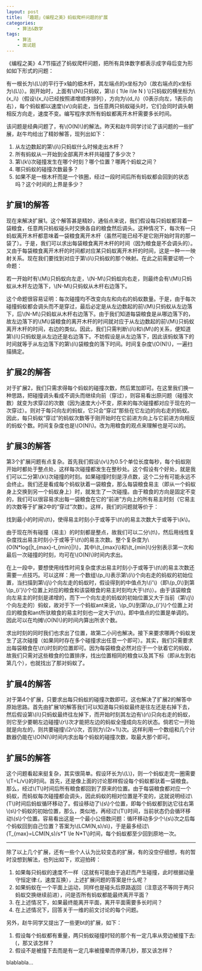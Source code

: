 ```yaml
---
layout: post
title: 「趣题」《编程之美》蚂蚁爬杆问题的扩展
categories:
    - 算法&数学
tags:
    - 算法
    - 面试题
---
```


《编程之美》4.7节描述了蚂蚁爬杆问题，把所有具体数字都表示成字母后变为形如如下形式的问题：

有一根长为\\(L\\)的平行于x轴的细木杆，其左端点的x坐标为0（故右端点的x坐标为\\(L\\)）。刚开始时，上面有\\(N\\)只蚂蚁，第\\(i ( 1\le i\le N ) \\)只蚂蚁的横坐标为\\(x_i\\)（假设\\(x_i\\)已经按照递增顺序排列），方向为\\(d_i\\)（0表示向左，1表示向右），每个蚂蚁都以速度\\(v\\)向前走，当任意两只蚂蚁碰头时，它们会同时调头朝相反方向走，速度不变。编写程序求所有蚂蚁都离开木杆需要多长时间。

该问题是经典问题了，有\\(O(N)\\)的解法。昨天和赵牛同学讨论了该问题的一些扩展，赵牛均给出了精妙解答，现列出如下：

1. 从左边数起的第\\(i\\)只蚂蚁什么时候走出木杆？
1. 所有蚂蚁从一开始到全部离开木杆共碰撞了多少次？
1. 第\\(k\\)次碰撞发生在哪个时刻？哪个位置？哪两个蚂蚁之间？
1. 哪只蚂蚁的碰撞次数最多？
1. 如果不是一根木杆而是一个铁圈，经过一段时间后所有蚂蚁都会回到的状态吗？这个时间的上界是多少？

## 扩展1的解答

现在来解决扩展1。这个解答甚是精妙，通俗点来说，我们假设每只蚂蚁都背着一袋粮食，任意两只蚂蚁碰头时交换各自的粮食然后调头。这种情况下，每次有一只蚂蚁离开木杆都意味着一袋粮食离开木杆（虽然可能已经不是它刚开始时背的那一袋了）。于是，我们可以求出每袋粮食离开木杆的时间（因为粮食是不会调头的）。又由于每袋粮食离开木杆的时间都对应某只蚂蚁离开木杆的时间，这是一种一一映射关系。现在我们要找到对应于第\\(i\\)只蚂蚁的那个映射。在此之前需要证明一个命题：

若一开始时有\\(M\\)只蚂蚁向左走，\\(N-M\\)只蚂蚁向右走，则最终会有\\(M\\)只蚂蚁从木杆左边落下，\\(N-M\\)只蚂蚁从木杆右边落下。

这个命题很容易证明：每次碰撞均不改变向左和向右的蚂蚁数量。于是，由于每次碰撞蚂蚁都会调头而不是穿过，最后必定是从左边数起的前\\(M\\)只蚂蚁从左边落下，后\\(N-M\\)只蚂蚁从木杆右边落下。由于我们知道每袋粮食是从哪边落下的，故左边落下的\\(M\\)袋粮食的离开木杆的时间就对应于从左边数起的前\\(M\\)只蚂蚁离开木杆的时间，右边的类似。因此，我们只需判断\\(i\\)和\\(M\\)的关系，便知道第\\(i\\)只蚂蚁是从左边还是右边落下。不妨假设是从左边落下，因此该蚂蚁落下的时间就等于从左边落下的第\\(i\\)袋粮食的落下时间。时间复杂度\\(O(N)\\)，一遍扫描搞定。

## 扩展2的解答

对于扩展2，我们只需求得每个蚂蚁的碰撞次数，然后累加即可。在这里我们换一种思路，把碰撞调头看成不调头而继续向前（穿过），则容易看出原问题（碰撞次数）就变为求穿过的次数（因为速度大小不变，原来的每次碰撞都对应于现在的一次穿过）。则对于每只向左的蚂蚁，它只会“穿过”那些在它左边的向右走的蚂蚁。因此，每只蚂蚁“穿过”的蚂蚁次数等于刚开始时在它前进方向上与它前进方向相反的蚂蚁个数。时间复杂度也是\\(O(N)\\)。改为用粮食的观点来理解也是可以的。

## 扩展3的解答

第3个扩展问题有点复杂。首先我们假设\\(v\\)为0.5个单位长度每秒，每个蚂蚁刚开始时都处于整点处，这样每次碰撞都发生在整秒处。这个假设有个好处，就是我们可以二分第\\(k\\)次碰撞的时刻。如果碰撞时刻是浮点数，这个二分有可能永远不会终止。我们还是看成每个蚂蚁驮着一袋粮食，那么每袋粮食易主（即从一个蚂蚁身上交换到另一个蚂蚁身上）时，就发生了一次碰撞。由于粮食的方向是固定不变的，我们可以很容易求出每一袋粮食在它的“前进”方向上的所有易主时刻（它易主的次数等于扩展2中的“穿过”次数）。这样，我们的问题就等价于：

找到最小的时间\\(t\\)，使得易主时刻小于或等于\\(t\\)的易主次数大于或等于\\(k\\)。

由于现在所有碰撞（易主）的时刻都是整点，故我们可以二分\\(t\\)，然后用线性复杂度找出易主时刻小于或等于\\(t\\)的易主次数。整个复杂度为\\(O(N*log(\|t_{max}-t_{min}\|)\\)，其中\\(t_{max}\\)和\\(t_{min}\\)分别表示第一次和最后一次碰撞的时刻，均可在\\(O(N)\\)时间内求出。

在上一段中，要想使用线性时间复杂度求出易主时刻小于或等于\\(t\\)的易主次数还需要一点技巧。可以这样：用一个数组\\(p_i\\)表示第\\(i\\)个向右走的蚂蚁的初始位置，当扫描到第\\(j\\)个向左走的蚂蚁时，假设得到的中值点为\\(i'\\)（即\\(p_0\\)到第\\(p_{i'}\\)个位置上对应的粮食和该袋粮食的易主时刻均大于\\(t\\)）。由于该袋粮食向左易主的时刻是递增的，而下一个向左走的蚂蚁的初始位置又大于当前（第\\(j\\)个向左走的）蚂蚁，故对于下一个蚂蚁ant来说，\\(p_0\\)到第\\(p_{i'}\\)个位置上对应的粮食和ant所驮粮食的易主时刻也一定大于\\(t\\)。即中值点的位置是单调的。因此可以在均摊\\(O(N)\\)的时间内算出所求个数。

求出时刻的同时我们也求出了位置，故第二小问也解决。接下来要求哪两个蚂蚁发生了这次碰撞（如果同时存在多个碰撞求出任意一个即可）。其实，我们只需要求出每袋粮食在\\(t\\)时刻的位置即可。因为每袋粮食必然对应于一个驮着它的蚂蚁，故我们只需对这些粮食的位置排序，找出位置相同的粮食以及其下标（即从左到右第几个），也就找出了那对蚂蚁了。

## 扩展4的解答

对于第4个扩展，只要求出每只蚂蚁的碰撞次数即可。这也解决了扩展2的解答中原始思路。首先由扩展1的解答我们可以知道每只蚂蚁最终是往左还是右掉下去，然后假设第\\(i\\)只蚂蚁最终往左掉下，而开始时刻其左边有\\(r\\)只向右走的蚂蚁，则它至少要朝左边碰撞\\(r\\)次才能把左边的蚂蚁全撞成向左的状态。倘若它一开始就是向左的，则共要碰撞\\(2r\\)次，否则为\\(2r+1\\)次。这样利用一个数组和几个计数器仍能在\\(O(N)\\)时间内求出每个蚂蚁的碰撞次数，取最大那个即可。

## 扩展5的解答

这个问题看起来挺复杂，其实很简单。假设环长为\\(L\\)，则一个蚂蚁走完一圈需要\\(T=L/v\\)的时间。首先，还是像上面的讨论那样假设每个蚂蚁都驮着一袋粮食。那么，经过\\(T\\)时间后所有粮食都回到了原来的位置。由于每袋粮食都对应一个蚂蚁，而蚂蚁每次碰撞都会调头，因此蚂蚁的相对位置是不变的，这就说明经过\\(T\\)时间后蚂蚁循环移动了。假设移动了\\(s\\)个位置，即每个蚂蚁都到达它往右第\\(s\\)个蚂蚁的初始位置，那么，类似地，再经过\\(T\\)时间，当前状态仍会循环移动\\(s\\)个位置。容易看出这是一个最小公倍数问题：循环移动多少个\\(s\\)次之后每个蚂蚁回到自己位置？答案为\\(LCM(N,s)/s\\)，于是最多经过\\(T_{max}=LCM(N,s)/s\*T \le N*T\\)时间，每个蚂蚁都至少回到原地一次。

---

除了以上几个扩展，还有一些个人认为比较变态的扩展，有的没空仔细想，有的暂时没想到解法，也列出如下，欢迎拍砖：

1. 如果每只蚂蚁的速度不一样（这就有可能由于追赶而产生碰撞，此时根据动量守恒定律:(，速度互换），上述扩展问题的答案是什么呢？
1. 如果蚂蚁在一个平面上运动，同样也是碰头后原路返回（注意这不等同于两只蚂蚁交换继续前进），问是否所有蚂蚁都能最终离开平面？
1. 在上述情况下，如果最终能离开平面，离开平面需要多长时间？
1. 在上述情况下，回答关于一维的前文讨论的每个问题。

另外，赵牛同学又提出了一些更bt的扩展，如下：

1. 假设每个蚂蚁都有重量，两只蚂蚁碰撞时轻的那个有一定几率从旁边被撞下去:(，那又该怎样？
1. 假设不是被撞下去而是有一定几率被撞晕而停滞几秒，那又该怎样？

blablabla...
